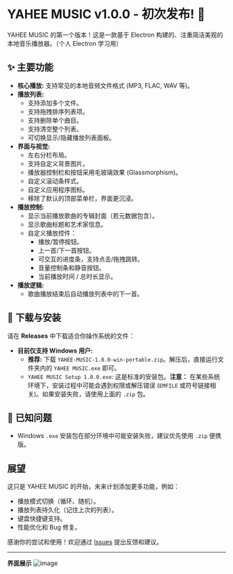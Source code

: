 # YAHEE MUSIC v1.0.0 - 初次发布! 🎉

YAHEE MUSIC 的第一个版本！这是一款基于 Electron 构建的、注重简洁美观的本地音乐播放器。（个人 Electron 学习用）

## ✨ 主要功能

*   **核心播放:** 支持常见的本地音频文件格式 (MP3, FLAC, WAV 等)。
*   **播放列表:**
    *   支持添加多个文件。
    *   支持拖拽排序列表项。
    *   支持删除单个曲目。
    *   支持清空整个列表。
    *   可切换显示/隐藏播放列表面板。
*   **界面与视觉:**
    *   左右分栏布局。
    *   支持自定义背景图片。
    *   播放器控制栏和按钮采用毛玻璃效果 (Glassmorphism)。
    *   自定义滚动条样式。
    *   自定义应用程序图标。
    *   移除了默认的顶部菜单栏，界面更沉浸。
*   **播放控制:**
    *   显示当前播放歌曲的专辑封面（若元数据包含）。
    *   显示歌曲标题和艺术家信息。
    *   自定义播放控件：
        *   播放/暂停按钮。
        *   上一首/下一首按钮。
        *   可交互的进度条，支持点击/拖拽跳转。
        *   音量控制条和静音按钮。
        *   当前播放时间 / 总时长显示。
*   **播放逻辑:**
    *   歌曲播放结束后自动播放列表中的下一首。

## 🚀 下载与安装

请在 **Releases** 中下载适合你操作系统的文件：

*   **目前仅支持 Windows 用户:**
    *   **推荐:** 下载 `YAHEE-MUSIC-1.0.0-win-portable.zip`。解压后，直接运行文件夹内的 `YAHEE MUSIC.exe` 即可。
    *   `YAHEE MUSIC Setup 1.0.0.exe`: 这是标准的安装包。**注意：** 在某些系统环境下，安装过程中可能会遇到权限或解压错误 (`EMFILE` 或符号链接相关)。如果安装失败，请使用上面的 `.zip` 包。

## 📝 已知问题

*   Windows `.exe` 安装包在部分环境中可能安装失败，建议优先使用 `.zip` 便携版。

## 展望

这只是 YAHEE MUSIC 的开始，未来计划添加更多功能，例如：

*   播放模式切换（循环、随机）。
*   播放列表持久化（记住上次的列表）。
*   键盘快捷键支持。
*   性能优化和 Bug 修复。

感谢你的尝试和使用！欢迎通过 [Issues](https://github.com/你的用户名/yahee-music-player/issues) 提出反馈和建议。

---
**界面展示**
![image](https://github.com/user-attachments/assets/b85b062e-7de8-45df-94a0-753a62602162)
